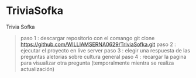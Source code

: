 # TriviaSofka
Trivia Sofka

> paso 1 : descargar repositorio con el comango git clone https://github.com/WILLIAMSERNA0629/TriviaSofka.git
> paso 2 : ejecutar el proyecto en live server
paso 3 : elegir una respuesta de las preguntas aletorias sobre cultura general
paso 4 : recargar la pagina para visualizar otra pregunta (temporalmente mientra se realiza actualización)


